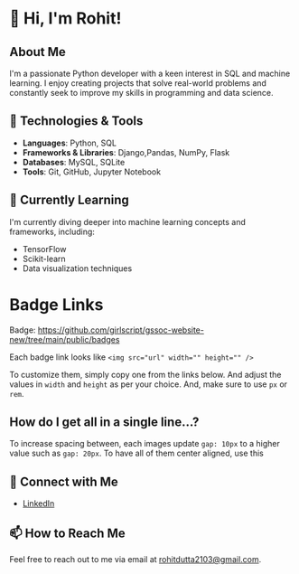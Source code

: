 # 👋 Hi, I'm Rohit!

## About Me
I'm a passionate Python developer with a keen interest in SQL and machine learning. I enjoy creating projects that solve real-world problems and constantly seek to improve my skills in programming and data science.

## 🔧 Technologies & Tools
- **Languages**: Python, SQL
- **Frameworks & Libraries**: Django,Pandas, NumPy, Flask
- **Databases**: MySQL, SQLite
- **Tools**: Git, GitHub, Jupyter Notebook

## 🌱 Currently Learning
I'm currently diving deeper into machine learning concepts and frameworks, including:
- TensorFlow
- Scikit-learn
- Data visualization techniques

# Badge Links

Badge: https://github.com/girlscript/gssoc-website-new/tree/main/public/badges

Each badge link looks like `<img src="url" width="" height="" />`

To customize them, simply copy one from the links below. And adjust the values in `width` and `height` as per your choice. And, make sure to use `px` or `rem`.

## How do I get all in a single line...?
To increase spacing between, each images update `gap: 10px` to a higher value such as `gap: 20px`.
To have all of them center aligned, use this

## 💬 Connect with Me
- [LinkedIn](https://www.linkedin.com/in/rohit-dutta-64b0242a0?utm_source=share&utm_campaign=share_via&utm_content=profile&utm_medium=android_app)

## 📫 How to Reach Me
Feel free to reach out to me via email at [rohitdutta2103@gmail.com](mailto:rohitdutta2103@gmail.com).


